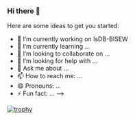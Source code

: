 ### Hi there 👋
Here are some ideas to get you started:

- 🔭 I’m currently working on IsDB-BISEW
- 🌱 I’m currently learning ...
- 👯 I’m looking to collaborate on ...
- 🤔 I’m looking for help with ...
- 💬 Ask me about ...
- 📫 How to reach me: ...
- 😄 Pronouns: ...
- ⚡ Fun fact: ...
-->

[![trophy](https://github-profile-trophy.vercel.app/?username=ringkubd)](https://github.com/ryo-ma/github-profile-trophy)
<!--
**ringkubd/ringkubd** is a ✨ _special_ ✨ repository because its `README.md` (this file) appears on your GitHub profile.
